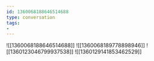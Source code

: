 ```yaml
---
id: 1360068188646514688
type: conversation
tags:
- 
---
```

![[1360068188646514688]]
![[1360068189778898946]]
![[1360123046799937538]]
![[1360129141853462529]]

